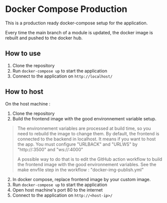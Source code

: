 # Docker Compose Production

This is a production ready docker-compose setup for the application.


Every time the main branch of a module is updated, the docker image is rebuilt and pushed to the docker hub.

## How to use

1. Clone the repository
2. Run `docker-compose up` to start the application
3. Connect to the application on `http://localhost/`

## How to host

On the host machine :

1. Clone the repository
2. Build the frontend image with the good environnement variable setup.
> The environnement variables are processed at build time, so you need to rebuild the image to change them. By default, the frontend is connected to the backend in localhost. It means if you want to host the app. You must configure "URLBACK" and "URLWS" by "http://<host-ip>:3500" and "ws://<host-ip>:4000"
> 
> A possible way to do that is to edit the GitHub action workflow to build the frontend image with the good environnement variables. See the make envfile step in the workflow : "docker-img-publish.yml"
2. In docker compose, replace frontend image by your custom image.
3. Run `docker-compose up` to start the application
4. Open host machine's port 80 to the internet
5. Connect to the application on `http://<host-ip>/`